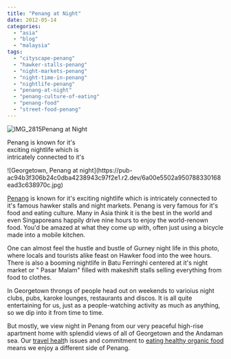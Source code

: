 ```yaml
---
title: "Penang at Night"
date: 2012-05-14
categories: 
  - "asia"
  - "blog"
  - "malaysia"
tags: 
  - "cityscape-penang"
  - "hawker-stalls-penang"
  - "night-markets-penang"
  - "night-time-in-penang"
  - "nightlife-penang"
  - "penang-at-night"
  - "penang-culture-of-eating"
  - "penang-food"
  - "street-food-penang"
---
```


![IMG_2815](https://pub-ac94b3f306b24c0dba4238943c97f2e1.r2.dev/6a00e5502a950788330168ead3c56a970c.jpg)Penang at Night  
  
Penang is known for it's  
exciting nightlife which is  
intricately connected to it's

<!--more--> ![Georgetown, Penang at night](https://pub-ac94b3f306b24c0dba4238943c97f2e1.r2.dev/6a00e5502a950788330168ead3c638970c.jpg)  
  
  
[Penang](http://soultravelers3new.local/2011/01/tropical-winter-home-in-penang-malaysia-location-indenpendent-digital-nomad-long-term-travel-tips-.html "Penang, malaysia") is known for it's exciting nightlife which is intricately connected to it's famous hawker stalls and night markets. Penang is very famous for it's food and eating culture. Many in Asia think it is the best in the world and even Singaporeans happily drive nine hours to enjoy the world-renown food. You'd be amazed at what they come up with, often just using a bicycle made into a mobile kitchen.  
  
One can almost feel the hustle and bustle of Gurney night life in this photo, where locals and tourists alike feast on Hawker food into the wee hours. There is also a booming nightlife in Batu Ferringhi centered at it's night market or " Pasar Malam" filled with makeshift stalls selling everything from food to clothes.  
  
In Georgetown throngs of people head out on weekends to varioius night clubs, pubs, karoke lounges, restaurants and discos. It is all quite entertaining for us, just as a people-watching activity as much as anything, so we dip into it from time to time.  
  
But mostly, we view night in Penang from our very peaceful high-rise apartment home with splendid views of all of Georgetown and the Andaman sea. Our [travel healt](http://soultravelers3new.local/2011/09/travel-health-secrets-for-long-term-digital-nomads.html "travel health")h issues and commitment to [eating healthy organic food](http://soultravelers3new.local/2012/04/health-organic-raw-foods-and-travel.html "eating healthy organic food") means we enjoy a different side of Penang.
